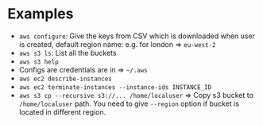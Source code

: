 # Examples

* `aws configure`: Give the keys from CSV which is downloaded when user is created, default region name: e.g. for london => `eu-west-2`
* `aws s3 ls`: List all the buckets
* `aws s3 help`
* Configs are credentials are in => `~/.aws`
* `aws ec2 describe-instances`
* `aws ec2 terminate-instances --instance-ids INSTANCE_ID`
* `aws s3 cp --recursive s3://... /home/localuser` => Copy s3 bucket to `/home/localuser` path. You need to give `--region` option if bucket is located in different region.